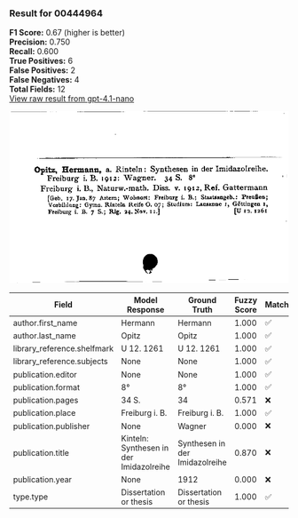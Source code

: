 ### Result for 00444964
**F1 Score:** 0.67 (higher is better)<br>**Precision:** 0.750<br>**Recall:** 0.600<br>**True Positives:** 6<br>**False Positives:** 2<br>**False Negatives:** 4<br>**Total Fields:** 12<br>[View raw result from gpt-4.1-nano](https://github.com/RISE-UNIBAS/humanities_data_benchmark/blob/main/results/2025-09-24/T0162/request_T0162_00444964.json)

<img src="https://github.com/RISE-UNIBAS/humanities_data_benchmark/blob/main/benchmarks/zettelkatalog/images/00444964.jpg?raw=true" alt="00444964" width="600px">

| Field | Model Response | Ground Truth | Fuzzy Score | Match |
|-------|----------------|--------------|-------------|-------|
| author.first_name | Hermann | Hermann | 1.000 | ✅ |
| author.last_name | Opitz | Opitz | 1.000 | ✅ |
| library_reference.shelfmark | U 12. 1261 | U 12. 1261 | 1.000 | ✅ |
| library_reference.subjects | None | None | 1.000 | ✅ |
| publication.editor | None | None | 1.000 | ✅ |
| publication.format | 8° | 8° | 1.000 | ✅ |
| publication.pages | 34 S. | 34 | 0.571 | ❌ |
| publication.place | Freiburg i. B. | Freiburg i. B. | 1.000 | ✅ |
| publication.publisher | None | Wagner | 0.000 | ❌ |
| publication.title | Kinteln: Synthesen in der Imidazolreihe | Synthesen in der Imidazolreihe | 0.870 | ❌ |
| publication.year | None | 1912 | 0.000 | ❌ |
| type.type | Dissertation or thesis | Dissertation or thesis | 1.000 | ✅ |

